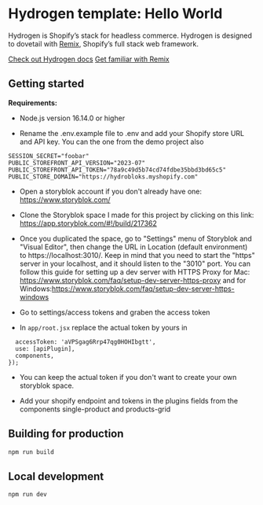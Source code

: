 # Hydrogen template: Hello World

Hydrogen is Shopify’s stack for headless commerce. Hydrogen is designed to dovetail with [Remix](https://remix.run/), Shopify’s full stack web framework.

[Check out Hydrogen docs](https://shopify.dev/custom-storefronts/hydrogen)
[Get familiar with Remix](https://remix.run/docs/en/v1)

## Getting started

**Requirements:**

- Node.js version 16.14.0 or higher

- Rename the .env.example file to .env
  and add your Shopify store URL and API key.
  You can the one from the demo project also

```
SESSION_SECRET="foobar"
PUBLIC_STOREFRONT_API_VERSION="2023-07"
PUBLIC_STOREFRONT_API_TOKEN="78a9c49d5b74cd74fdbe35bbd3bd65c5"
PUBLIC_STORE_DOMAIN="https://hydrobloks.myshopify.com"
```

- Open a storyblok account if you don't already have one: https://www.storyblok.com/

- Clone the Storyblok space I made for this project by clicking on this link:
  https://app.storyblok.com/#!/build/217362

- Once you duplicated the space, go to "Settings" menu of Storyblok and "Visual Editor", then change the URL in Location (default environment) to https://localhost:3010/. Keep in mind that you need to start the "https" server in your localhost, and it should listen to the "3010" port.
  You can follow this guide for setting up a dev server with HTTPS Proxy for Mac: https://www.storyblok.com/faq/setup-dev-server-https-proxy and for Windows:https://www.storyblok.com/faq/setup-dev-server-https-windows

- Go to settings/access tokens and graben the access token

- In `app/root.jsx` replace the actual token by yours in

```storyblokInit({
  accessToken: 'aVPSgag6Rrp47qg0HOHIbgtt',
  use: [apiPlugin],
  components,
});
```

- You can keep the actual token if you don't want to create your own storyblok space.

- Add your shopify endpoint and tokens in the plugins fields from the components single-product and products-grid

## Building for production

```bash
npm run build
```

## Local development

```bash
npm run dev
```
